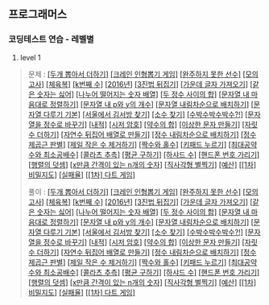 ## 프로그래머스 
### 코딩테스트 연습 - 레벨별 

1. level 1
> 문제 :
[[두개 뽑아서 더하기]](https://programmers.co.kr/learn/courses/30/lessons/68644)
[[크레인 인형뽑기 게임]](https://programmers.co.kr/learn/courses/30/lessons/64061)
[[완주하지 못한 선수]](https://programmers.co.kr/learn/courses/30/lessons/42576)
[[모의고사]](https://programmers.co.kr/learn/courses/30/lessons/42840)
[[체육복]](https://programmers.co.kr/learn/courses/30/lessons/42862)
[[k번째 수]](https://programmers.co.kr/learn/courses/30/lessons/42748)
[[2016년]](https://programmers.co.kr/learn/courses/30/lessons/12901)
[[3진법 뒤집기]](https://programmers.co.kr/learn/courses/30/lessons/68935)
[[가운데 글자 가져오기]](https://programmers.co.kr/learn/courses/30/lessons/12903)
[[같은 숫자는 싫어]](https://programmers.co.kr/learn/courses/30/lessons/12906)
[[나누어 떨어지는 숫자 배열]](https://programmers.co.kr/learn/courses/30/lessons/12910)
[[두 정수 사이의 합]](https://programmers.co.kr/learn/courses/30/lessons/12912)
[[문자열 내 마음대로 정렬하기]](https://programmers.co.kr/learn/courses/30/lessons/12915)
[[문자열 내 p와 y의 개수]](https://programmers.co.kr/learn/courses/30/lessons/12916)
[[문자열 내림차순으로 배치하기]](https://programmers.co.kr/learn/courses/30/lessons/12917)
[[문자열 다루기 기본]](https://programmers.co.kr/learn/courses/30/lessons/12918)
[[서울에서 김서방 찾기]](https://programmers.co.kr/learn/courses/30/lessons/12919)
[[소수 찾기]](https://programmers.co.kr/learn/courses/30/lessons/12921)
[[수박수박수박수?!]](https://programmers.co.kr/learn/courses/30/lessons/12922)
[[문자열을 정수로 바꾸기]](https://programmers.co.kr/learn/courses/30/lessons/12925)
[[내적]](https://programmers.co.kr/learn/courses/30/lessons/70128)
[[시저 암호]](https://programmers.co.kr/learn/courses/30/lessons/12926)
[[약수의 합]](https://programmers.co.kr/learn/courses/30/lessons/12928)
[[이상한 문자 만들기]](https://programmers.co.kr/learn/courses/30/lessons/12930)
[[자릿수 더하기]](https://programmers.co.kr/learn/courses/30/lessons/12931)
[[자연수 뒤집어 배열로 만들기]](https://programmers.co.kr/learn/courses/30/lessons/12932)
[[정수 내림차순으로 배치하기]](https://programmers.co.kr/learn/courses/30/lessons/12933)
[[정수 제곱근 판별]](https://programmers.co.kr/learn/courses/30/lessons/12934)
[[제일 작은 수 제거하기]](https://programmers.co.kr/learn/courses/30/lessons/12935)
[[짝수와 홀수]](https://programmers.co.kr/learn/courses/30/lessons/12937)
[[키패드 누르기]](https://programmers.co.kr/learn/courses/30/lessons/67256)
[[최대공약수와 최소공배수]](https://programmers.co.kr/learn/courses/30/lessons/12940)
[[콜라츠 추측]](https://programmers.co.kr/learn/courses/30/lessons/12943)
[[평균 구하기]](https://programmers.co.kr/learn/courses/30/lessons/12944)
[[하샤드 수]](https://programmers.co.kr/learn/courses/30/lessons/12947)
[[핸드폰 번호 가리기]](https://programmers.co.kr/learn/courses/30/lessons/12948)
[[행렬의 덧셈]](https://programmers.co.kr/learn/courses/30/lessons/12950)
[[x만큼 간격이 있는 n개의 숫자]](https://programmers.co.kr/learn/courses/30/lessons/12954)
[[직사각형 별찍기]](https://programmers.co.kr/learn/courses/30/lessons/12969)
[[예산]](https://programmers.co.kr/learn/courses/30/lessons/12982)
[[[1차] 비밀지도]](https://programmers.co.kr/learn/courses/30/lessons/17681)
[[실패율]](https://programmers.co.kr/learn/courses/30/lessons/42889)
[[[1차] 다트 게임]](https://programmers.co.kr/learn/courses/30/lessons/17682)
>
> 풀이 :
[[두개 뽑아서 더하기]](./step/01_level1/두개뽑아서더하기.py)
[[크레인 인형뽑기 게임]](./step/01_level1/크레인인형뽑기게임.py)
[[완주하지 못한 선수]](./step/01_level1/완주하지못한선수.py)
[[모의고사]](./step/01_level1/모의고사.py)
[[체육복]](./step/01_level1/체육복.py)
[[k번째 수]](./step/01_level1/k번째수.py)
[[2016년]](./step/01_level1/2016년.py)
[[3진법 뒤집기]](./step/01_level1/3진법뒤집기.py)
[[가운데 글자 가져오기]](./step/01_level1/가운데글자가져오기.py)
[[같은 숫자는 싫어]](./step/01_level1/같은숫자는싫어.py)
[[나누어 떨어지는 숫자 배열]](./step/01_level1/나누어떨어지는숫자배열.py)
[[두 정수 사이의 합]](./step/01_level1/두정수사이의합.py)
[[문자열 내 마음대로 정렬하기]](./step/01_level1/문자열내마음대로정렬하기.py)
[[문자열 내 p와 y의 개수]](./step/01_level1/문자열내p와y의개수.py)
[[문자열 내림차순으로 배치하기]](./step/01_level1/문자열내림차순으로배치하기.py)
[[문자열 다루기 기본]](./step/01_level1/문자열다루기기본.py)
[[서울에서 김서방 찾기]](./step/01_level1/서울에서김서방찾기.py)
[[소수 찾기]](./step/01_level1/소수찾기.py)
[[수박수박수박수?!]](./step/01_level1/수박수박수박수박수.py)
[[문자열을 정수로 바꾸기]](./step/01_level1/문자열을정수로바꾸기.py)
[[내적]](./step/01_level1/내적.py)
[[시저 암호]](./step/01_level1/시저암호.py)
[[약수의 합]](./step/01_level1/약수의합.py)
[[이상한 문자 만들기]](./step/01_level1/이상한문자만들기.py)
[[자릿수 더하기]](./step/01_level1/자릿수더하기.py)
[[자연수 뒤집어 배열로 만들기]](./step/01_level1/자연수뒤집어배열로만들기.py)
[[정수 내림차순으로 배치하기]](./step/01_level1/정수내림차순으로배치하기.py)
[[정수 제곱근 판별]](./step/01_level1/정수제곱근판별.py)
[[제일 작은 수 제거하기]](./step/01_level1/제일작은수제거하기.py)
[[짝수와 홀수]](./step/01_level1/짝수와홀수.py)
[[키패드 누르기]](./step/01_level1/키패드누르기.py)
[[최대공약수와 최소공배수]](./step/01_level1/최대공약수와최소공배수.py)
[[콜라츠 추측]](./step/01_level1/콜라츠추측.py)
[[평균 구하기]](./step/01_level1/평균구하기.py)
[[하샤드 수]](./step/01_level1/하샤드수.py)
[[핸드폰 번호 가리기]](./step/01_level1/핸드폰번호가리기.py)
[[행렬의 덧셈]](./step/01_level1/행렬의덧셈.py)
[[x만큼 간격이 있는 n개의 숫자]](./step/01_level1/x만큼간격이있는n개의숫자.py)
[[직사각형 별찍기]](./step/01_level1/직사각형별찍기.py)
[[예산]](./step/01_level1/예산.py)
[[[1차] 비밀지도]](./step/01_level1/1차비밀지도_kakao2018.py)
[[실패율]](./step/01_level1/실패율.py)
[[[1차] 다트 게임]](./step/01_level1/1차다트게임_kakao2018)
>


